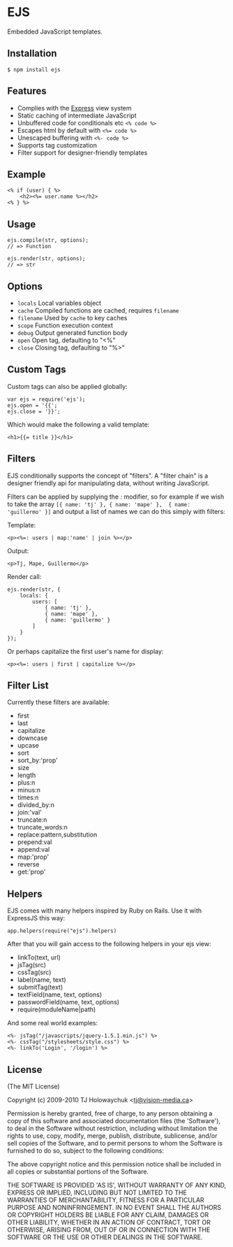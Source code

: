 
# EJS

Embedded JavaScript templates.

## Installation

    $ npm install ejs

## Features

  * Complies with the [Express](http://expressjs.com) view system
  * Static caching of intermediate JavaScript
  * Unbuffered code for conditionals etc `<% code %>`
  * Escapes html by default with `<%= code %>`
  * Unescaped buffering with `<%- code %>`
  * Supports tag customization
  * Filter support for designer-friendly templates

## Example

    <% if (user) { %>
	    <h2><%= user.name %></h2>
    <% } %>

## Usage

    ejs.compile(str, options);
    // => Function

    ejs.render(str, options);
    // => str

## Options

  - `locals`          Local variables object
  - `cache`           Compiled functions are cached, requires `filename`
  - `filename`        Used by `cache` to key caches
  - `scope`           Function execution context
  - `debug`           Output generated function body
  - `open`            Open tag, defaulting to "<%"
  - `close`           Closing tag, defaulting to "%>"

## Custom Tags

Custom tags can also be applied globally:

    var ejs = require('ejs');
    ejs.open = '{{';
    ejs.close = '}}';

Which would make the following a valid template:

    <h1>{{= title }}</h1>

## Filters

EJS conditionally supports the concept of "filters". A "filter chain"
is a designer friendly api for manipulating data, without writing JavaScript.

Filters can be applied by supplying the _:_ modifier, so for example if we wish to take the array `[{ name: 'tj' }, { name: 'mape' },  { name: 'guillermo' }]` and output a list of names we can do this simply with filters:

Template:

    <p><%=: users | map:'name' | join %></p>

Output:

    <p>Tj, Mape, Guillermo</p>

Render call:

    ejs.render(str, {
        locals: {
            users: [
                { name: 'tj' },
                { name: 'mape' },
                { name: 'guillermo' }
            ]
        }
    });

Or perhaps capitalize the first user's name for display:

    <p><%=: users | first | capitalize %></p>

## Filter List

Currently these filters are available:

  - first
  - last
  - capitalize
  - downcase
  - upcase
  - sort
  - sort_by:'prop'
  - size
  - length
  - plus:n
  - minus:n
  - times:n
  - divided_by:n
  - join:'val'
  - truncate:n
  - truncate_words:n
  - replace:pattern,substitution
  - prepend:val
  - append:val
  - map:'prop'
  - reverse
  - get:'prop'

## Helpers

EJS comes with many helpers inspired by Ruby on Rails. Use it with ExpressJS this way:

    app.helpers(require("ejs").helpers)

After that you will gain access to the following helpers in your ejs view:

  - linkTo(text, url)
  - jsTag(src)
  - cssTag(src)
  - label(name, text)
  - submitTag(text)
  - textField(name, text, options)
  - passwordField(name, text, options)
  - require(moduleName|path)

And some real world examples:

    <%- jsTag("/javascripts/jquery-1.5.1.min.js") %>
    <%- cssTag("/stylesheets/style.css") %>
    <%- linkTo('Login', '/login') %>

## License 

(The MIT License)

Copyright (c) 2009-2010 TJ Holowaychuk &lt;tj@vision-media.ca&gt;

Permission is hereby granted, free of charge, to any person obtaining
a copy of this software and associated documentation files (the
'Software'), to deal in the Software without restriction, including
without limitation the rights to use, copy, modify, merge, publish,
distribute, sublicense, and/or sell copies of the Software, and to
permit persons to whom the Software is furnished to do so, subject to
the following conditions:

The above copyright notice and this permission notice shall be
included in all copies or substantial portions of the Software.

THE SOFTWARE IS PROVIDED 'AS IS', WITHOUT WARRANTY OF ANY KIND,
EXPRESS OR IMPLIED, INCLUDING BUT NOT LIMITED TO THE WARRANTIES OF
MERCHANTABILITY, FITNESS FOR A PARTICULAR PURPOSE AND NONINFRINGEMENT.
IN NO EVENT SHALL THE AUTHORS OR COPYRIGHT HOLDERS BE LIABLE FOR ANY
CLAIM, DAMAGES OR OTHER LIABILITY, WHETHER IN AN ACTION OF CONTRACT,
TORT OR OTHERWISE, ARISING FROM, OUT OF OR IN CONNECTION WITH THE
SOFTWARE OR THE USE OR OTHER DEALINGS IN THE SOFTWARE.
